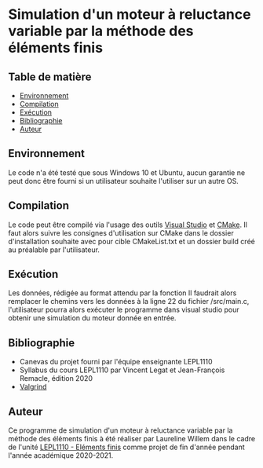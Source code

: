 # Simulation d'un moteur à reluctance variable par la méthode des éléments finis
 
## Table de matière
* [Environnement](#environnement)
* [Compilation](#compilation)
* [Exécution](#exécution)
* [Bibliographie](#bibliographie)
* [Auteur](#auteur)
## Environnement
Le code n'a été testé que sous Windows 10 et Ubuntu, aucun garantie ne peut donc être fourni si un utilisateur souhaite l'utiliser sur un autre OS.
## Compilation
Le code peut être compilé via l'usage des outils [Visual Studio](https://visualstudio.microsoft.com/fr/) et [CMake](https://cmake.org/). Il faut alors suivre les consignes d'utilisation sur CMake dans le dossier d'installation souhaite avec pour cible CMakeList.txt et un dossier build créé au préalable par l'utilisateur.
## Exécution
Les données, rédigée au format attendu par la fonction 
Il faudrait alors remplacer le chemins vers les données à la ligne 22 du fichier /src/main.c, l'utilisateur pourra alors exécuter le programme dans visual studio pour obtenir une simulation du moteur donnée en entrée.
## Bibliographie
* Canevas du projet fourni par l'équipe enseignante LEPL1110
* Syllabus du cours LEPL1110 par Vincent Legat et Jean-François Remacle, édition 2020
* [Valgrind](https://valgrind.org/)
## Auteur
Ce programme de simulation d'un moteur à reluctance variable par la méthode des éléments finis à été réaliser par Laureline Willem dans le cadre de l'unité [LEPL1110 - Eléments finis](https://sites.uclouvain.be/archives-portail/cdc2020/cours-2020-lepl1110) comme projet de fin d'année pendant l'année académique 2020-2021.
